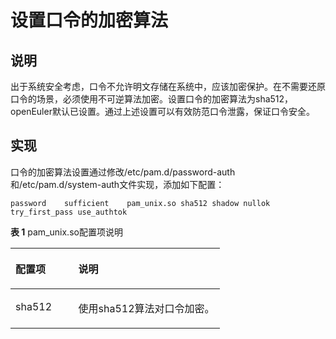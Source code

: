 # 设置口令的加密算法<a name="ZH-CN_TOPIC_0192977571"></a>

## 说明<a name="zh-cn_topic_0152100376_s3b2741f5891c424f9bd0cbd618414cae"></a>

出于系统安全考虑，口令不允许明文存储在系统中，应该加密保护。在不需要还原口令的场景，必须使用不可逆算法加密。设置口令的加密算法为sha512，openEuler默认已设置。通过上述设置可以有效防范口令泄露，保证口令安全。

## 实现<a name="zh-cn_topic_0152100376_se32f9a5934ca42a8807a78eb8bb9cf19"></a>

口令的加密算法设置通过修改/etc/pam.d/password-auth和/etc/pam.d/system-auth文件实现，添加如下配置：

```
password    sufficient    pam_unix.so sha512 shadow nullok try_first_pass use_authtok
```

**表 1**  pam\_unix.so配置项说明

<a name="zh-cn_topic_0152100376_t0e4d45c67099425e935ada4953a4aaa1"></a>
<table><thead align="left"><tr id="zh-cn_topic_0152100376_r5f099f6e722f4e99a32455a5d47d934f"><th class="cellrowborder" valign="top" width="30.06%" id="mcps1.2.3.1.1"><p id="zh-cn_topic_0152100376_ad3eee42a35e3474d925afc02d065ea8d"><a name="zh-cn_topic_0152100376_ad3eee42a35e3474d925afc02d065ea8d"></a><a name="zh-cn_topic_0152100376_ad3eee42a35e3474d925afc02d065ea8d"></a><strong id="zh-cn_topic_0152100376_a1f3e7c436885404cbfccc328e0c7e637"><a name="zh-cn_topic_0152100376_a1f3e7c436885404cbfccc328e0c7e637"></a><a name="zh-cn_topic_0152100376_a1f3e7c436885404cbfccc328e0c7e637"></a>配置项</strong></p>
</th>
<th class="cellrowborder" valign="top" width="69.94%" id="mcps1.2.3.1.2"><p id="zh-cn_topic_0152100376_a4a9755d6633d4ab78a9cfc4b7ae4e1f4"><a name="zh-cn_topic_0152100376_a4a9755d6633d4ab78a9cfc4b7ae4e1f4"></a><a name="zh-cn_topic_0152100376_a4a9755d6633d4ab78a9cfc4b7ae4e1f4"></a><strong id="zh-cn_topic_0152100376_a90b3ce150cd1484b97ffc5ec58639c7f"><a name="zh-cn_topic_0152100376_a90b3ce150cd1484b97ffc5ec58639c7f"></a><a name="zh-cn_topic_0152100376_a90b3ce150cd1484b97ffc5ec58639c7f"></a>说明</strong></p>
</th>
</tr>
</thead>
<tbody><tr id="zh-cn_topic_0152100376_rb5b7197d70714a90903102bb24fd0ea7"><td class="cellrowborder" valign="top" width="30.06%" headers="mcps1.2.3.1.1 "><p id="zh-cn_topic_0152100376_aa12ab9b1e578408a8dce9667a858c9f1"><a name="zh-cn_topic_0152100376_aa12ab9b1e578408a8dce9667a858c9f1"></a><a name="zh-cn_topic_0152100376_aa12ab9b1e578408a8dce9667a858c9f1"></a>sha512</p>
</td>
<td class="cellrowborder" valign="top" width="69.94%" headers="mcps1.2.3.1.2 "><p id="zh-cn_topic_0152100376_a5788f53e3377437d96ea32a5906bc9b9"><a name="zh-cn_topic_0152100376_a5788f53e3377437d96ea32a5906bc9b9"></a><a name="zh-cn_topic_0152100376_a5788f53e3377437d96ea32a5906bc9b9"></a>使用sha512算法对口令加密。</p>
</td>
</tr>
</tbody>
</table>

